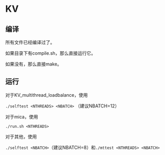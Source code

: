 # KV

## 编译

所有文件已经编译过了。

如果目录下有compile.sh，那么直接运行它。

如果没有，那么直接make。

## 运行

对于KV_multithread_loadbalance，使用

`./selftest <NTHREADS> <NBATCH>` （建议NBATCH=12）

对于mica，使用

`./run.sh <NTHREADS>`

对于其他，使用

`./selftest <NBATCH>`（建议NBATCH=8）和`./mttest <NTHREADS> <NBATCH>`
